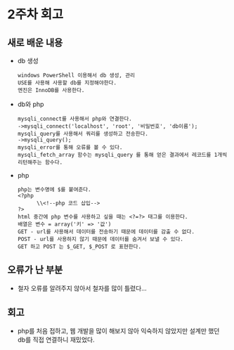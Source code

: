 # 2주차 회고
## 새로 배운 내용
- db 생성
            
      windows PowerShell 이용해서 db 생성, 관리
      USE를 사용해 사용할 db를 지정해야한다. 
      엔진은 InnoDB를 사용한다.
      
- db와 php

      mysqli_connect를 사용해서 php와 연결한다.
      ->mysqli_connect('localhost', 'root', '비밀번호', 'db이름');
      mysqli_query를 사용해서 쿼리를 생성하고 전송한다.
      ->mysqli_query();
      mysqli_error를 통해 오류를 볼 수 있다.
      mysqli_fetch_array 함수는 mysqli_query 를 통해 얻은 결과에서 레코드를 1개씩 리턴해주는 함수다.
      
- php
      
      php는 변수명에 $를 붙여준다.
      <?php
            \\<!--php 코드 삽입-->
      ?>
      html 중간에 php 변수를 사용하고 싶을 때는 <?=?> 태그를 이용한다.
      배열은 변수 = array('키' => '값')
      GET - url를 사용해서 데이터를 전송하기 때문에 데이터를 감출 수 없다.
      POST - url를 사용하지 않기 때문에 데이터를 숨겨서 보낼 수 있다. 
      GET 하고 POST 는 $_GET, $_POST 로 표현한다.
      
## 오류가 난 부분
- 철자 오류를 알려주지 않아서 철자를 많이 틀렸다... 

## 회고
- php를 처음 접하고, 웹 개발을 많이 해보지 않아 익숙하지 않았지만 설계만 했던 db를 직접 연결하니 재밌었다. 
      
     
      
      
